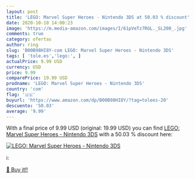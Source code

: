 ```yaml
---
layout: post
title: 'LEGO: Marvel Super Heroes - Nintendo 3DS at 50.03 % discount'
date: 2020-10-10 14:00:23
image: 'https://m.media-amazon.com/images/I/61pVeTz7RGL._SL200_.jpg'
comments: true
category: ofertas
author: ring
slug: 'B00B98HI8Y-com LEGO: Marvel Super Heroes - Nintendo 3DS'
tags: [ 'tole.es','lego:', ]
actualPrice: 9.99 USD
currency: USD
price: 9.99
comparePrice: 19.99 USD
prodname: 'LEGO: Marvel Super Heroes - Nintendo 3DS'
country: 'com'
flag: '🇺🇸'
buyurl: 'https://www.amazon.com/dp/B00B98HI8Y/?tag=tolees-20'
descuento: '50.03'
average: '9.99'
---
```


With a final price of 9.99 USD (original: 19.99 USD) you can find [LEGO: Marvel Super Heroes - Nintendo 3DS](https://www.amazon.com/dp/B00B98HI8Y/?tag=tolees-20) with a  50.03 % discount here:

[![LEGO: Marvel Super Heroes - Nintendo 3DS](https://m.media-amazon.com/images/I/61pVeTz7RGL._SL200_.jpg)](https://www.amazon.com/dp/B00B98HI8Y/?tag=tolees-20)

ℹ️:


[🛒 Buy it!!](https://www.amazon.com/dp/B00B98HI8Y/?tag=tolees-20)
